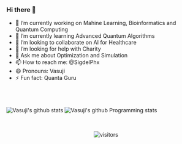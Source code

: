 ### Hi there 👋

- 🔭 I’m currently working on Mahine Learning, Bioinformatics and Quantum Computing
- 🌱 I’m currently learning Advanced Quantum Algorithms
- 👯 I’m looking to collaborate on AI for Healthcare
- 🤔 I’m looking for help with Charity
- 💬 Ask me about Optimization and Simulation
- 📫 How to reach me: @SigdelPhx
- 😄 Pronouns: Vasuji
- ⚡ Fun fact: Quanta Guru

<br>
  

![Vasuji's github stats](https://github-readme-stats.vercel.app/api?username=vasuji&show_icons=true&hide_border=true)
![Vasuji's github Programming stats](https://github-readme-stats.vercel.app/api/top-langs/?username=vasuji&show_icons=true&theme=onedark&hide_border=true")


<br />

<p align="center">
    <img align="center" alt="visitors" src="https://visitor-badge.laobi.icu/badge?page_id=vasuji.vasuji" />
</p>

<!--![visitors](https://visitor-badge.laobi.icu/badge?page_id=page.id) -->
<!--! https://visitor-badge.laobi.icu/#docs -->
